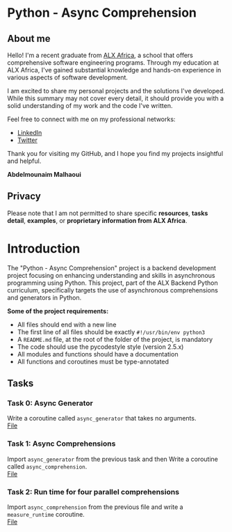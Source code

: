 # Python - Async Comprehension

## About me

Hello! I'm a recent graduate from [ALX Africa](https://www.alxafrica.com/), a school that offers comprehensive software engineering programs. Through my education at ALX Africa, I've gained substantial knowledge and hands-on experience in various aspects of software development.

I am excited to share my personal projects and the solutions I've developed. While this summary may not cover every detail, it should provide you with a solid understanding of my work and the code I've written.

Feel free to connect with me on my professional networks:
- [LinkedIn](https://www.linkedin.com/in/abdelmounaim-malhaoui/)
- [Twitter](https://x.com/abdelmo65183220)

Thank you for visiting my GitHub, and I hope you find my projects insightful and helpful.

**Abdelmounaim Malhaoui**

## Privacy

Please note that I am not permitted to share specific **resources**, **tasks detail**, **examples**, or **proprietary information from ALX Africa**.

# Introduction

The "Python - Async Comprehension" project is a backend development project focusing on enhancing understanding and skills in asynchronous programming using Python. This project, part of the ALX Backend Python curriculum, specifically targets the use of asynchronous comprehensions and generators in Python.  

**Some of the project requirements:**  
- All files should end with a new line
- The first line of all files should be exactly `#!/usr/bin/env python3`
- A `README.md` file, at the root of the folder of the project, is mandatory
- The code should use the pycodestyle style (version 2.5.x)
- All modules and functions should have a documentation
- All functions and coroutines must be type-annotated

## Tasks

### Task 0: Async Generator

Write a coroutine called `async_generator` that takes no arguments.  
[File](0-async_generator.py)

### Task 1: Async Comprehensions

Import `async_generator` from the previous task and then Write a coroutine called `async_comprehension`.  
[File](1-async_comprehension.py)  

### Task 2: Run time for four parallel comprehensions

Import `async_comprehension` from the previous file and write a `measure_runtime` coroutine.  
[File](2-measure_runtime.py)
